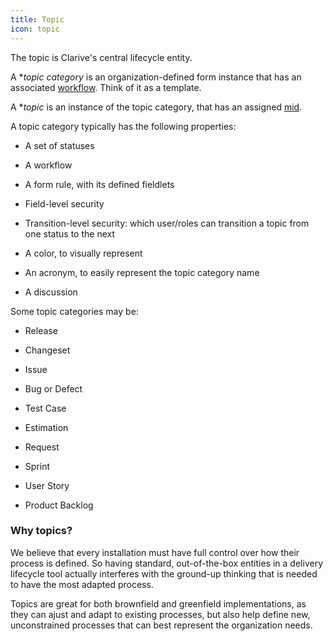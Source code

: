 ```yaml
---
title: Topic
icon: topic
---
```


The topic is Clarive's central lifecycle entity. 

A **topic category*
is an organization-defined form instance that has an associated [workflow](concepts/workflow).
Think of it as a template.

A **topic*
is an instance of the topic category, that has an assigned [mid](concepts/mid).




A topic category typically has the following properties:

-  A set of statuses 

-  A workflow 

-  A form rule, with its defined fieldlets 

-  Field-level security 

-  Transition-level security: which user/roles can transition a topic from one status to the next 

-  A color, to visually represent  

-  An acronym, to easily represent the topic category name  

-  A discussion




Some topic categories may be: 


-  Release 

-  Changeset 

-  Issue 

-  Bug or Defect 

-  Test Case 

-  Estimation 

-  Request 

-  Sprint 

-  User Story 

-  Product Backlog


### Why topics?


We believe that every installation must have full control 
over how their process is defined. So having standard, out-of-the-box
entities in a delivery lifecycle tool actually interferes with the 
ground-up thinking that is needed to have the most adapted process.

Topics are great for both brownfield and greenfield implementations, 
as they can ajust and adapt to existing processes, but also help define 
new, unconstrained processes that can best represent the organization needs.




